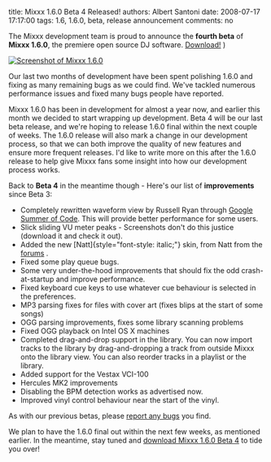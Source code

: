 title: Mixxx 1.6.0 Beta 4 Released!
authors: Albert Santoni
date: 2008-07-17 17:17:00
tags: 1.6, 1.6.0, beta, release announcement
comments: no

The Mixxx development team is proud to announce the **fourth beta** of **Mixxx 1.6.0**, the premiere open source DJ software. [Download!]({filename}/pages/download.md) )

[![Screenshot of Mixxx 1.6.0]({static}/images/news/Picture-2.png)]({static}/images/news/Picture-2.png)

Our last two months of development have been spent polishing 1.6.0 and fixing as many remaining bugs as we could find. We've tackled numerous performance issues and fixed many bugs people have reported.

Mixxx 1.6.0 has been in development for almost a year now, and earlier this month we decided to start wrapping up development.
Beta 4 will be our last beta release, and we're hoping to release 1.6.0 final within the next couple of weeks.
The 1.6.0 release will also mark a change in our development process, so that we can both improve the quality of new features and ensure more frequent releases.
I'd like to write more on this after the 1.6.0 release to help give Mixxx fans some insight into how our development process works.

Back to **Beta 4** in the meantime though - Here's our list of **improvements** since Beta 3:

- Completely rewritten waveform view by Russell Ryan through [Google Summer of Code](http://code.google.com/soc/2008/).
  This will provide better performance for some users.
- Slick sliding VU meter peaks - Screenshots don't do this justice (download it and check it out).
- Added the new [Natt]{style="font-style: italic;"} skin, from Natt from the [forums](http://www.mixxx.org/forums) .
- Fixed some play queue bugs.
- Some very under-the-hood improvements that should fix the odd crash-at-startup and improve performance.
- Fixed keyboard cue keys to use whatever cue behaviour is selected in the preferences.
- MP3 parsing fixes for files with cover art (fixes blips at the start of some songs)
- OGG parsing improvements, fixes some library scanning problems
- Fixed OGG playback on Intel OS X machines
- Completed drag-and-drop support in the library.
  You can now import tracks to the library by drag-and-dropping a track from outside Mixxx onto the library view. You can also reorder tracks in a playlist or the library.
- Added support for the Vestax VCI-100
- Hercules MK2 improvements
- Disabling the BPM detection works as advertised now.
- Improved vinyl control behaviour near the start of the vinyl.

As with our previous betas, please [report any bugs](https://bugs.launchpad.net/mixxx/) you find.

We plan to have the 1.6.0 final out within the next few weeks, as mentioned earlier.
In the meantime, stay tuned and [download Mixxx 1.6.0 Beta 4]({filename}/pages/download.md) to tide you over!
